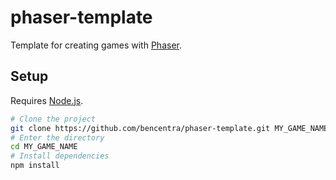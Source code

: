 # phaser-template

Template for creating games with [Phaser](http://phaser.io/).

## Setup

Requires [Node.js](https://nodejs.org/en/).

```bash
# Clone the project
git clone https://github.com/bencentra/phaser-template.git MY_GAME_NAME
# Enter the directory
cd MY_GAME_NAME
# Install dependencies
npm install
```
